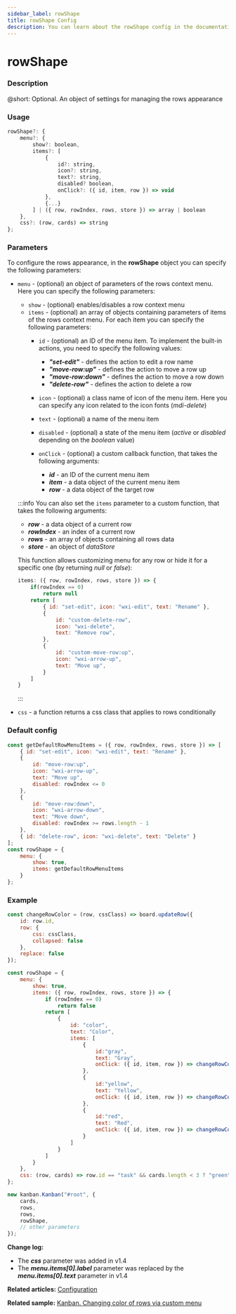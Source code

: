 ```yaml
---
sidebar_label: rowShape
title: rowShape Config
description: You can learn about the rowShape config in the documentation of the DHTMLX JavaScript Kanban library. Browse developer guides and API reference, try out code examples and live demos, and download a free 30-day evaluation version of DHTMLX Kanban.
---
```


# rowShape

### Description

@short: Optional. An object of settings for managing the rows appearance

### Usage

~~~jsx {}
rowShape?: {
    menu?: {
        show?: boolean, 
        items?: [
            {
                id?: string,
                icon?: string,
                text?: string,
                disabled? boolean,
                onClick?: ({ id, item, row }) => void
            }, 
            {...}
        ] | ({ row, rowIndex, rows, store }) => array | boolean
    },
    css?: (row, cards) => string
};
~~~

### Parameters

To configure the rows appearance, in the **rowShape** object you can specify the following parameters:

- `menu` - (optional) an object of parameters of the rows context menu. Here you can specify the following parameters:
    - `show` - (optional) enables/disables a row context menu
    - `items` - (optional) an array of objects containing parameters of items of the rows context menu. For each item you can specify the following parameters:
        - `id` - (optional) an ID of the menu item. To implement the built-in actions, you need to specify the following values:
            - ***"set-edit"*** - defines the action to edit a row name
            - ***"move-row:up"*** - defines the action to move a row up
            - ***"move-row:down"*** - defines the action to move a row down
            - ***"delete-row"*** - defines the action to delete a row

        - `icon` - (optional) a class name of icon of the menu item. Here you can specify any icon related to the icon fonts (*mdi-delete*)
        - `text` - (optional) a name of the menu item
        - `disabled` - (optional) a state of the menu item (*active* or *disabled* depending on the *boolean* value)
        - `onClick` - (optional) a custom callback function, that takes the following arguments:
            - ***id*** - an ID of the current menu item
            - ***item*** - a data object of the current menu item
            - ***row*** - a data object of the target row

    :::info
    You can also set the `items` parameter to a custom function, that takes the following arguments:
    - ***row*** - a data object of a current row
    - ***rowIndex*** - an index of a current row
    - ***rows*** - an array of objects containing all rows data
    - ***store*** - an object of *dataStore*

    This function allows customizing menu for any row or hide it for a specific one (by returning *null* or *false*):

    ~~~jsx {}
    items: ({ row, rowIndex, rows, store }) => {
        if(rowIndex == 0)
            return null
        return [
            { id: "set-edit", icon: "wxi-edit", text: "Rename" },
            {
                id: "custom-delete-row",
                icon: "wxi-delete",
                text: "Remove row",
            },
            {
                id: "custom-move-row:up",
                icon: "wxi-arrow-up",
                text: "Move up",
            }
        ]
    }
    ~~~
    :::

- `css` - a function returns a css class that applies to rows conditionally

### Default config

~~~jsx {}
const getDefaultRowMenuItems = ({ row, rowIndex, rows, store }) => [
    { id: "set-edit", icon: "wxi-edit", text: "Rename" },
    {
        id: "move-row:up",
        icon: "wxi-arrow-up",
        text: "Move up",
        disabled: rowIndex <= 0
    },
    {
        id: "move-row:down",
        icon: "wxi-arrow-down",
        text: "Move down",
        disabled: rowIndex >= rows.length - 1
    },
    { id: "delete-row", icon: "wxi-delete", text: "Delete" }
];
const rowShape = {
    menu: {
        show: true,
        items: getDefaultRowMenuItems
    }
};
~~~

### Example

~~~jsx {10-42,48}
const changeRowColor = (row, cssClass) => board.updateRow({ 
    id: row.id,
    row: {
        css: cssClass,
        collapsed: false
    },
    replace: false
});

const rowShape = {
    menu: {
        show: true,
        items: ({ row, rowIndex, rows, store }) => {
            if (rowIndex == 0) 
                return false
            return [
                {
                    id: "color",
                    text: "Color",
                    items: [
                        { 
                            id:"gray", 
                            text: "Gray",
                            onClick: ({ id, item, row }) => changeRowColor(row, "gray")
                        },
                        { 
                            id:"yellow", 
                            text: "Yellow",
                            onClick: ({ id, item, row }) => changeRowColor(row, "yellow")
                        },
                        { 
                            id:"red", 
                            text: "Red",
                            onClick: ({ id, item, row }) => changeRowColor(row, "red")
                        }
                    ]
                }
            ]
        }
    },
    css: (row, cards) => row.id == "task" && cards.length < 3 ? "green" : "red"
};

new kanban.Kanban("#root", {
    cards,
    rows,
    rows,
    rowShape, 
    // other parameters
});
~~~

**Change log:**
- The ***css*** parameter was added in v1.4
- The ***menu.items[0].label*** parameter was replaced by the ***menu.items[0].text*** parameter in v1.4

**Related articles:** [Configuration](../../../guides/configuration)

**Related sample:** [Kanban. Changing color of rows via custom menu](https://snippet.dhtmlx.com/tev4ej9c?tag=kanban)
